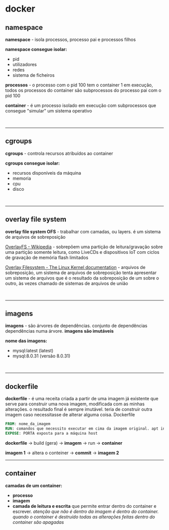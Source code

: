 # **docker**

## **namespace**
**namespace** - isola processos, processo pai e processos filhos

**namespace consegue isolar:**
- pid
- utilizadores
- redes
- sistema de ficheiros

**processos** - o processo com o pid 100 tem o container 1 em execução, todos os processos do container são subprocessos do processo pai com o pid 100

**container** - é um processo isolado em execução com subprocessos que consegue "simular" um sistema operativo

<br>

---

## **cgroups**
**cgroups** - controla recursos atribuídos ao container

**cgroups consegue isolar:**
- recursos disponíveis da máquina
- memoria
- cpu
- disco

<br>

---

## **overlay file system**
**overlay file system OFS** - trabalhar com camadas, ou layers. é um sistema de arquivos de sobreposição

[OverlayFS - Wikipedia](https://en.wikipedia.org/wiki/OverlayFS) - sobrepõem uma partição de leitura/gravação sobre uma partição somente leitura, como LiveCDs e dispositivos IoT com ciclos de gravação de memória flash limitados

[Overlay Filesystem - The Linux Kernel documentation](https://docs.kernel.org/filesystems/overlayfs.html) - arquivos de sobreposição, um sistema de arquivos de sobreposição tenta apresentar um sistema de arquivos que é o resultado da sobreposição de um sobre o outro, às vezes chamado de sistemas de arquivos de união

<br>

---

## **imagens**
**imagens** - são árvores de dependências. conjunto de dependências dependências numa árvore. **imagens são imutáveis**

**nome das imagens:**
- mysql:latest (latest)
- mysql:8.0.31 (versão 8.0.31)

<br>

---

## **dockerfile**
**dockerfile** - é uma receita criada a partir de uma imagem já existente que serve para construir uma nova imagem, modificada com as minhas alterações. o resultado final é sempre imutável. teria de construir outra imagem caso necessitasse de alterar alguma coisa. Dockerfile

```dockerfile
FROM: nome_da_imagem
RUN: comandos que necessito executar em cima da imagem original. apt install
EXPOSE: PORTA exposta para a máquina host
```

**dockerfile** -> build (gera) -> **imagem** -> run -> **container**

**imagem 1** -> altera o conteiner -> **commit** -> **imagem 2**
<br>

---

## **container**
**camadas de um container:**
- **processo**
- **imagem**
- **camada de leitura e escrita** que permite entrar dentro do container e escrever. *atenção que não é dentro da imagem é dentro do container. quando o container é destruído todas as alterações feitas dentro do container são apagadas*





